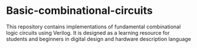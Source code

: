 # Basic-combinational-circuits
This repository contains implementations of fundamental combinational logic circuits using Verilog. It is designed as a learning resource for students and beginners in digital design and hardware description language
